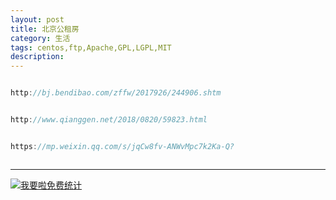 ```yaml
---
layout: post
title: 北京公租房
category: 生活
tags: centos,ftp,Apache,GPL,LGPL,MIT
description: 
---
```


```javascript

http://bj.bendibao.com/zffw/2017926/244906.shtm


http://www.qianggen.net/2018/0820/59823.html


https://mp.weixin.qq.com/s/jqCw8fv-ANWvMpc7k2Ka-Q?



```



---


<script language="javascript" type="text/javascript" src="//js.users.51.la/19176892.js"></script>
<noscript><a href="//www.51.la/?19176892" target="_blank"><img alt="&#x6211;&#x8981;&#x5566;&#x514D;&#x8D39;&#x7EDF;&#x8BA1;" src="//img.users.51.la/19176892.asp" style="border:none" /></a></noscript>

